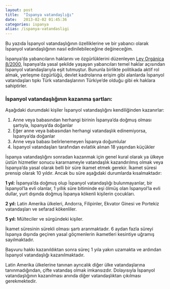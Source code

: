 ```yaml
---
layout: post
title:  "İspanya vatandaşlığı"
date:   2013-02-02 01:45:36
categories: ispanya
alias: /ispanya-vatandasligi
---
```

<p>Bu yazıda İspanyol vatandaşlığının özelliklerine ve bir yabancı olarak İspanyol vatandaşlığının nasıl edinilebileceğine değineceğim.</p>

<p>İspanya’da yabancıların haklarını ve özgürlüklerini düzenleyen <a href="http://noticias.juridicas.com/base_datos/Admin/lo8-2000.html" target="_blank">Ley Orgánica 8/2000</a>, İspanya’da yasal şekilde yaşayan yabancıları temel haklar açısından İspanyol vatandaşlarıyla eşit tutmuştur. Bununla birlikte politikada aktif rol almak, yerleşme özgürlüğü, devlet kadrolarına erişim gibi alanlarda İspanyol vatandaşları tıpkı Türk vatandaşlarının Türkiye’de olduğu gibi ek haklara sahiptirler.</p>

<h3>İspanyol vatandaşlığının kazanma şartları:</h3>

<p>Aşağıdaki durumdaki kişiler İspanyol vatandaşlığını kendiliğinden kazanırlar:
<ol>
<li>Anne veya babasından herhangi birinin İspanya’da doğmuş olması şartıyla, İspanya’da doğanlar </li>
<li>Eğer anne veya babasından herhangi vatandaşlık edinemiyorsa, İspanya’da doğanlar</li>
<li>Anne veya babası belirlenemeyen İspanya doğumlular</li>
<li>İspanyol vatandaşları tarafından evlatlık alınan 18 yaşından küçükler</li>
</ol>
</p>
<p>İspanya vatandaşlığını sonradan kazanmak için genel kural olarak ya ülkeye üstün hizmetler sonucu kararnameyle vatandaşlık kazandırılmış olmak veya İspanya’da yasal olarak belli bir süre ikamet etmek gerekir. İkamet süresi prensip olarak 10 yıldır. Ancak bu süre aşağıdaki durumlarda kısalmaktadır:</p>

<p><b>1 yıl:</b>  İspanya’da doğmuş olup İspanyol vatandaşlığı bulunmayanlar, bir İspanyol’la evli olanlar, 1 yıllık süre bitiminde eşi ölmüş olan İspanyol’la evli dullar, yurt dışında doğmuş İspanya kökenli kişilerin çocukları.</p>

<p><b>2 yıl:</b> Latin Amerika ülkeleri, Andorra, Filipinler, Ekvator Ginesi ve Portekiz vatandaşları ve sefarad kökenliler.</p>

<p><b>5 yıl:</b>  Mülteciler ve sürgündeki kişiler.</p>

<p>İkamet süresinin sürekli olması şartı aranmaktadır. 6 aydan fazla süreyi İspanya dışında geçiren yasal göçmenlerin ikametleri kesintiye uğramış sayılmaktadır.</p>

<p>Başvuru hakkı kazanıldıktan sonra süreç 1 yıla yakın uzamakta ve ardından İspanyol vatandaşlığı kazanılmaktadır.</p>

<p>Latin Amerika ülkelerine tanınan ayrıcalık diğer ülke vatandaşlarına tanınmadığından, çifte vatandaş olmak imkansızdır. Dolayısıyla İspanyol vatandaşlığının kazanılması anında diğer vatandaşlıktan çıkılması gerekmektedir.</p>
